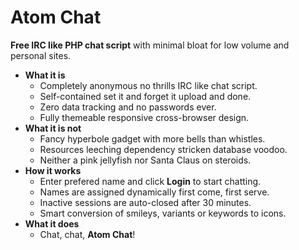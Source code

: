 # Atom Chat

**Free IRC like PHP chat script** with minimal bloat for low volume and personal sites.

- **What it is**
    - Completely anonymous no thrills IRC like chat script.
    - Self-contained set it and forget it upload and done.
    - Zero data tracking and no passwords ever.
    - Fully themeable responsive cross-browser design.
- **What it is not**
    - Fancy hyperbole gadget with more bells than whistles.
    - Resources leeching dependency stricken database voodoo.
    - Neither a pink jellyfish nor Santa Claus on steroids.
- **How it works**
    - Enter prefered name and click **Login** to start chatting.
    - Names are assigned dynamically first come, first serve.
    - Inactive sessions are auto-closed after 30 minutes.
    - Smart conversion of smileys, variants or keywords to icons.
- **What it does**
    - Chat, chat, **Atom Chat**!
